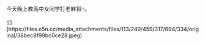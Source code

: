 <p>今天晚上教高中女同学打老麻将🀄️。</p>
![](https://files.e5n.cc/media_attachments/files/113/249/459/317/694/334/original/38bec8f99bc0ce28.jpeg)